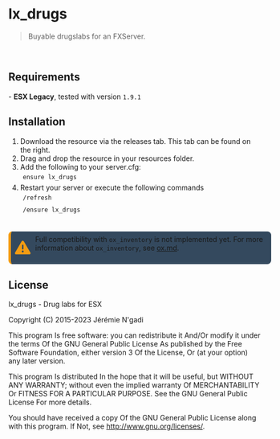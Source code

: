 <h1>lx_drugs</h1>
<blockquote>Buyable drugslabs for an FXServer.</blockquote>
<br>
<h2>Requirements</h2>
- <b>ESX Legacy</b>, tested with version <code>1.9.1</code>

<br>
<h2>Installation</h2>
<ol>
    <li>Download the resource via the releases tab. This tab can be found on the right.</li>
    <li>Drag and drop the resource in your resources folder.</li>
    <li>Add the following to your server.cfg:</li>
    <code style="width: 100%; display: inline-block; padding: 5px;">ensure lx_drugs</code>
    <li>Restart your server or execute the following commands</li>
    <code style="width: 100%; display: inline-block; padding: 5px;">/refresh</code>
    <code style="width: 100%; display: inline-block; padding: 5px;">/ensure lx_drugs</code>
</ol>
<br>
<div style="width: 100%; background-color: #34495e; padding: 7.5px; border-left: 5px solid #f39c12; display: flex; border-radius: 7.5px;">
    <svg xmlns="http://www.w3.org/2000/svg" viewBox="0 0 512 512" fill="#f39c12" style="width: 50px; height: 50px; margin-right: 10px;"><path d="M256 32c14.2 0 27.3 7.5 34.5 19.8l216 368c7.3 12.4 7.3 27.7 .2 40.1S486.3 480 472 480H40c-14.3 0-27.6-7.7-34.7-20.1s-7-27.8 .2-40.1l216-368C228.7 39.5 241.8 32 256 32zm0 128c-13.3 0-24 10.7-24 24V296c0 13.3 10.7 24 24 24s24-10.7 24-24V184c0-13.3-10.7-24-24-24zm32 224a32 32 0 1 0 -64 0 32 32 0 1 0 64 0z" /></svg></svg>
    <div>Full competibility with <code>ox_inventory</code> is not implemented yet. For more information about <code>ox_inventory</code>, see <a href="ox.md">ox.md</a>.</div>
</div>


<h2>License</h2>
lx_drugs - Drug labs for ESX

Copyright (C) 2015-2023 Jérémie N'gadi

This program Is free software: you can redistribute it And/Or modify it under the terms Of the GNU General Public License As published by the Free Software Foundation, either version 3 Of the License, Or (at your option) any later version.

This program Is distributed In the hope that it will be useful, but WITHOUT ANY WARRANTY; without even the implied warranty Of MERCHANTABILITY Or FITNESS FOR A PARTICULAR PURPOSE. See the GNU General Public License For more details.

You should have received a copy Of the GNU General Public License along with this program. If Not, see http://www.gnu.org/licenses/.
